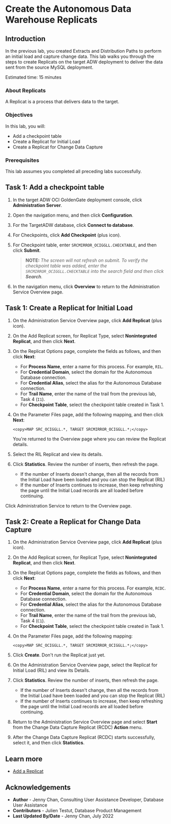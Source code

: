 # Create the Autonomous Data Warehouse Replicats

## Introduction

In the previous lab, you created Extracts and Distribution Paths to perform an initial load and capture change data. This lab walks you through the steps to create Replicats on the target ADW deployment to deliver the data sent from the source MySQL deployment.

Estimated time: 15 minutes

### About Replicats

A Replicat is a process that delivers data to the target.

### Objectives

In this lab, you will:
* Add a checkpoint table
* Create a Replicat for Initial Load
* Create a Replicat for Change Data Capture

### Prerequisites

This lab assumes you completed all preceding labs successfully.

## Task 1: Add a checkpoint table

1.  In the target ADW OCI GoldenGate deployment console, click **Administration Server**.

2.  Open the navigation menu, and then click **Configuration**.

3.  For the TargetADW database, click **Connect to database**.

4.  For Checkpoints, click **Add Checkpoint** (plus icon).

6.  For Checkpoint table, enter `SRCMIRROR_OCIGGLL.CHECKTABLE`, and then click **Submit**.

    >**NOTE:** *The screen will not refresh on submit. To verify the checkpoint table was added, enter the `SRCMIRROR_OCIGGLL.CHECKTABLE` into the search field and then click **Search**.*

7.  In the navigation menu, click **Overview** to return to the Administration Service Overview page.

## Task 1: Create a Replicat for Initial Load

1.  On the Administration Service Overview page, click **Add Replicat** (plus icon).

2.  On the Add Replicat screen, for Replicat Type, select **Nonintegrated Replicat**, and then click **Next**.

3.  On the Replicat Options page, complete the fields as follows, and then click **Next**:
    * For **Process Name**, enter a name for this process. For example, `RIL`.
    * For **Credential Domain**, select the domain for the Autonomous Database connection.
    * For **Credential Alias**, select the alias for the Autonomous Database connection.
    * For **Trail Name**, enter the name of the trail from the previous lab, Task 4 (`I1`).
    * For **Checkpoint Table**, select the checkpoint table created in Task 1.

4.  On the Parameter Files page, add the following mapping, and then click **Next**:

    ```
    <copy>MAP SRC_OCIGGLL.*, TARGET SRCMIRROR_OCIGGLL.*;</copy>
    ```

    You're returned to the Overview page where you can review the Replicat details.

5.  Select the RIL Replicat and view its details.

6.  Click **Statistics**. Review the number of inserts, then refresh the page.
    * If the number of Inserts doesn't change, then all the records from the Initial Load have been loaded and you can stop the Replicat (RIL)
    * If the number of Inserts continues to increase, then keep refreshing the page until the Initial Load records are all loaded before continuing.

Click Administration Service to return to the Overview page.

## Task 2: Create a Replicat for Change Data Capture

1.  On the Administration Service Overview page, click **Add Replicat** (plus icon).

2.  On the Add Replicat screen, for Replicat Type, select **Nonintegrated Replicat**, and then click **Next**.

3.  On the Replicat Options page, complete the fields as follows, and then click **Next**:
    * For **Process Name**, enter a name for this process. For example, `RCDC`.
    * For **Credential Domain**, select the domain for the Autonomous Database connection.
    * For **Credential Alias**, select the alias for the Autonomous Database connection.
    * For **Trail Name**, enter the name of the trail from the previous lab, Task 4 (`C1`).
    * For **Checkpoint Table**, select the checkpoint table created in Task 1.

4.  On the Parameter Files page, add the following mapping:

    ```
    <copy>MAP SRC_OCIGGLL.*, TARGET SRCMIRROR_OCIGGLL.*;</copy>
    ```

5.  Click **Create**. Don't run the Replicat just yet.

6.  On the Administration Service Overview page, select the Replicat for Initial Load (RIL) and view its Details.

7.  Click **Statistics**. Review the number of inserts, then refresh the page.
    * If the number of Inserts doesn't change, then all the records from the Initial Load have been loaded and you can stop the Replicat (RIL)
    * If the number of Inserts continues to increase, then keep refreshing the page until the Initial Load records are all loaded before continuing.

8.  Return to the Administration Service Overview page and select **Start** from the Change Data Capture Replicat (RCDC) **Action** menu.

9.  After the Change Data Capture Replicat (RCDC) starts successfully, select it, and then click **Statistics**.

## Learn more

* [Add a Replicat](https://docs.oracle.com/en/cloud/paas/goldengate-service/cress/index.html)

## Acknowledgements
* **Author** - Jenny Chan, Consulting User Assistance Developer, Database User Assistance
* **Contributors** -  Julien Testut, Database Product Management
* **Last Updated By/Date** - Jenny Chan, July 2022
